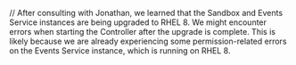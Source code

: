 //
After consulting with Jonathan, we learned that the Sandbox and Events Service instances are being upgraded to RHEL 8. We might encounter errors when starting the Controller after the upgrade is complete. This is likely because we are already experiencing some permission-related errors on the Events Service instance, which is running on RHEL 8.

